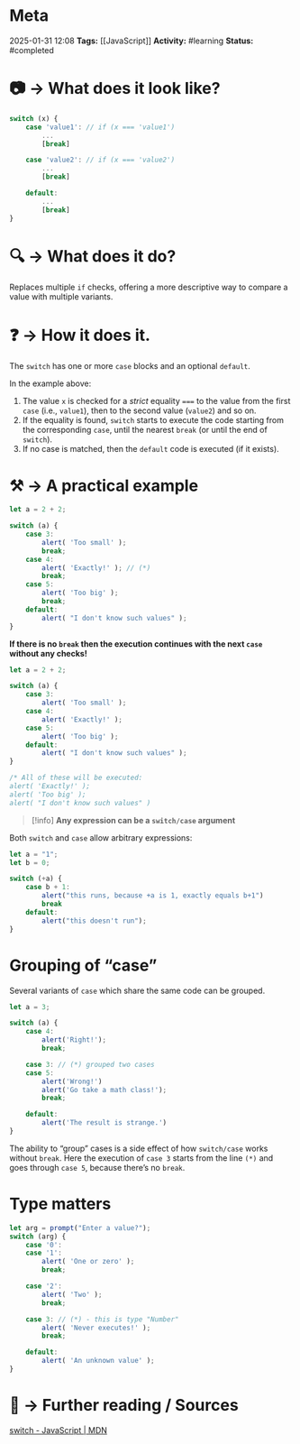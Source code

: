 # Meta
2025-01-31 12:08
**Tags:** [[JavaScript]]
**Activity:** #learning 
**Status:** #completed 

# 📷 → What does it look like?
```JavaScript title:example.js
switch (x) {
	case 'value1': // if (x === 'value1')
		...
		[break]

	case 'value2': // if (x === 'value2')
		...
		[break]

	default:
		...
		[break]
}
```

# 🔍 → What does it do?
Replaces multiple `if` checks, offering a more descriptive way to compare a value with multiple variants.

# ❓ → How it does it.
The `switch` has one or more `case` blocks and an optional `default`.

In the example above:
1. The value `x` is checked for a *strict* equality `===` to the value from the first `case` (i.e., `value1`), then to the second value (`value2`) and so on.
2. If the equality is found, `switch` starts to execute the code starting from the corresponding `case`, until the nearest `break` (or until the end of `switch`).
3. If no case is matched, then the `default` code is executed (if it exists).

# ⚒️ → A practical example
```JavaScript title:example.js
let a = 2 + 2;

switch (a) {
	case 3:
		alert( 'Too small' );
		break;
	case 4:
		alert( 'Exactly!' ); // (*)
		break;
	case 5:
		alert( 'Too big' );
		break;
	default:
		alert( "I don't know such values" );
}
```

**If there is no `break` then the execution continues with the next `case` without any checks!**

```JavaScript title:example.js
let a = 2 + 2;

switch (a) {
	case 3:
		alert( 'Too small' );
	case 4:
		alert( 'Exactly!' );
	case 5:
		alert( 'Too big' );
	default:
		alert( "I don't know such values" );
}

/* All of these will be executed:
alert( 'Exactly!' );
alert( 'Too big' );
alert( "I don't know such values" )
```

> [!info] **Any expression can be a `switch/case` argument**

Both `switch` and `case` allow arbitrary expressions:
```JavaScript title:example.js
let a = "1";
let b = 0;

switch (+a) {
	case b + 1:
		alert("this runs, because +a is 1, exactly equals b+1")
		break
	default:
		alert("this doesn't run");
}
```

# Grouping of “case”
Several variants of `case` which share the same code can be grouped.
```JavaScript title:example.js
let a = 3;

switch (a) {
	case 4:
		alert('Right!');
		break;

	case 3: // (*) grouped two cases
	case 5:
		alert('Wrong!')
		alert('Go take a math class!');
		break;

	default:
		alert('The result is strange.')
}
```

The ability to “group” cases is a side effect of how `switch/case` works without `break`. Here the execution of `case 3` starts from the line `(*)` and goes through `case 5`, because there’s no `break`.

# Type matters
```JavaScript title:example.js
let arg = prompt("Enter a value?");
switch (arg) {
	case '0':
	case '1':
		alert( 'One or zero' );
		break;

	case '2':
		alert( 'Two' );
		break;

	case 3: // (*) - this is type "Number"
		alert( 'Never executes!' );
		break;

	default:
		alert( 'An unknown value' );
}
```

# 📑 → Further reading / Sources
[switch - JavaScript | MDN](https://developer.mozilla.org/en-US/docs/Web/JavaScript/Reference/Statements/switch)
